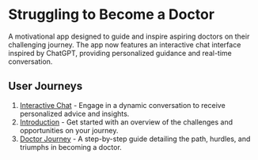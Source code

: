 # Struggling to Become a Doctor

A motivational app designed to guide and inspire aspiring doctors on their challenging journey. The app now features an interactive chat interface inspired by ChatGPT, providing personalized guidance and real-time conversation.

## User Journeys

1. [Interactive Chat](docs/journeys/interactive-chat.md) - Engage in a dynamic conversation to receive personalized advice and insights.
2. [Introduction](docs/journeys/introduction.md) - Get started with an overview of the challenges and opportunities on your journey.
3. [Doctor Journey](docs/journeys/doctor-journey.md) - A step-by-step guide detailing the path, hurdles, and triumphs in becoming a doctor.